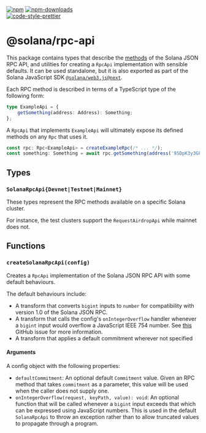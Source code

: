 [![npm][npm-image]][npm-url]
[![npm-downloads][npm-downloads-image]][npm-url]
<br />
[![code-style-prettier][code-style-prettier-image]][code-style-prettier-url]

[code-style-prettier-image]: https://img.shields.io/badge/code_style-prettier-ff69b4.svg?style=flat-square
[code-style-prettier-url]: https://github.com/prettier/prettier
[npm-downloads-image]: https://img.shields.io/npm/dm/@solana/rpc-api/next.svg?style=flat
[npm-image]: https://img.shields.io/npm/v/@solana/rpc-api/next.svg?style=flat
[npm-url]: https://www.npmjs.com/package/@solana/rpc-api/v/next

# @solana/rpc-api

This package contains types that describe the [methods](https://solana.com/docs/rpc/http) of the Solana JSON RPC API, and utilities for creating a `RpcApi` implementation with sensible defaults. It can be used standalone, but it is also exported as part of the Solana JavaScript SDK [`@solana/web3.js@next`](https://github.com/anza-xyz/solana-web3.js/tree/main/packages/library).

Each RPC method is described in terms of a TypeScript type of the following form:

```ts
type ExampleApi = {
    getSomething(address: Address): Something;
};
```

A `RpcApi` that implements `ExampleApi` will ultimately expose its defined methods on any `Rpc` that uses it.

```ts
const rpc: Rpc<ExampleApi> = createExampleRpc(/* ... */);
const something: Something = await rpc.getSomething(address('95DpK3y3GF7U8s1k4EvZ7xqyeCkhsHeZaE97iZpHUGMN')).send();
```

## Types

### `SolanaRpcApi{Devnet|Testnet|Mainnet}`

These types represent the RPC methods available on a specific Solana cluster.

For instance, the test clusters support the `RequestAirdropApi` while mainnet does not.

## Functions

### `createSolanaRpcApi(config)`

Creates a `RpcApi` implementation of the Solana JSON RPC API with some default behaviours.

The default behaviours include:

-   A transform that converts `bigint` inputs to `number` for compatibility with version 1.0 of the Solana JSON RPC.
-   A transform that calls the config's `onIntegerOverflow` handler whenever a `bigint` input would overflow a JavaScript IEEE 754 number. See [this](https://github.com/solana-labs/solana-web3.js/issues/1116) GitHub issue for more information.
-   A transform that applies a default commitment wherever not specified

#### Arguments

A config object with the following properties:

-   `defaultCommitment`: An optional default `Commitment` value. Given an RPC method that takes `commitment` as a parameter, this value will be used when the caller does not supply one.
-   `onIntegerOverflow(request, keyPath, value): void`: An optional function that will be called whenever a `bigint` input exceeds that which can be expressed using JavaScript numbers. This is used in the default `SolanaRpcApi` to throw an exception rather than to allow truncated values to propagate through a program.
